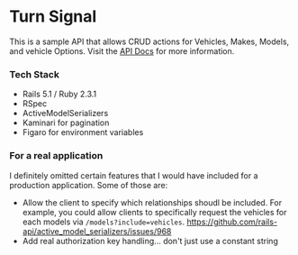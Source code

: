 # Turn Signal

This is a sample API that allows CRUD actions for Vehicles, Makes, Models, and vehicle Options. Visit the [API Docs](https://jackwcollins.github.io/turn_signal_docs/) for more information.

### Tech Stack
* Rails 5.1 / Ruby 2.3.1
* RSpec
* ActiveModelSerializers
* Kaminari for pagination
* Figaro for environment variables

### For a real application

I definitely omitted certain features that I would have included for a production application. Some of those are: 

* Allow the client to specify which relationships shoudl be included. For example, you could allow clients to specifically request the vehicles for each models via `/models?include=vehicles`. https://github.com/rails-api/active_model_serializers/issues/968 
* Add real authorization key handling... don't just use a constant string